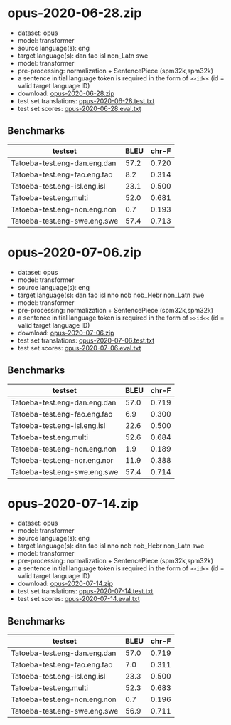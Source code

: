 # opus-2020-06-28.zip

* dataset: opus
* model: transformer
* source language(s): eng
* target language(s): dan fao isl non_Latn swe
* model: transformer
* pre-processing: normalization + SentencePiece (spm32k,spm32k)
* a sentence initial language token is required in the form of `>>id<<` (id = valid target language ID)
* download: [opus-2020-06-28.zip](https://object.pouta.csc.fi/Tatoeba-MT-models/eng-gmq/opus-2020-06-28.zip)
* test set translations: [opus-2020-06-28.test.txt](https://object.pouta.csc.fi/Tatoeba-MT-models/eng-gmq/opus-2020-06-28.test.txt)
* test set scores: [opus-2020-06-28.eval.txt](https://object.pouta.csc.fi/Tatoeba-MT-models/eng-gmq/opus-2020-06-28.eval.txt)

## Benchmarks

| testset               | BLEU  | chr-F |
|-----------------------|-------|-------|
| Tatoeba-test.eng-dan.eng.dan 	| 57.2 	| 0.720 |
| Tatoeba-test.eng-fao.eng.fao 	| 8.2 	| 0.314 |
| Tatoeba-test.eng-isl.eng.isl 	| 23.1 	| 0.500 |
| Tatoeba-test.eng.multi 	| 52.0 	| 0.681 |
| Tatoeba-test.eng-non.eng.non 	| 0.7 	| 0.193 |
| Tatoeba-test.eng-swe.eng.swe 	| 57.4 	| 0.713 |

# opus-2020-07-06.zip

* dataset: opus
* model: transformer
* source language(s): eng
* target language(s): dan fao isl nno nob nob_Hebr non_Latn swe
* model: transformer
* pre-processing: normalization + SentencePiece (spm32k,spm32k)
* a sentence initial language token is required in the form of `>>id<<` (id = valid target language ID)
* download: [opus-2020-07-06.zip](https://object.pouta.csc.fi/Tatoeba-MT-models/eng-gmq/opus-2020-07-06.zip)
* test set translations: [opus-2020-07-06.test.txt](https://object.pouta.csc.fi/Tatoeba-MT-models/eng-gmq/opus-2020-07-06.test.txt)
* test set scores: [opus-2020-07-06.eval.txt](https://object.pouta.csc.fi/Tatoeba-MT-models/eng-gmq/opus-2020-07-06.eval.txt)

## Benchmarks

| testset               | BLEU  | chr-F |
|-----------------------|-------|-------|
| Tatoeba-test.eng-dan.eng.dan 	| 57.0 	| 0.719 |
| Tatoeba-test.eng-fao.eng.fao 	| 6.9 	| 0.300 |
| Tatoeba-test.eng-isl.eng.isl 	| 22.6 	| 0.500 |
| Tatoeba-test.eng.multi 	| 52.6 	| 0.684 |
| Tatoeba-test.eng-non.eng.non 	| 1.9 	| 0.189 |
| Tatoeba-test.eng-nor.eng.nor 	| 11.9 	| 0.388 |
| Tatoeba-test.eng-swe.eng.swe 	| 57.4 	| 0.714 |

# opus-2020-07-14.zip

* dataset: opus
* model: transformer
* source language(s): eng
* target language(s): dan fao isl nno nob nob_Hebr non_Latn swe
* model: transformer
* pre-processing: normalization + SentencePiece (spm32k,spm32k)
* a sentence initial language token is required in the form of `>>id<<` (id = valid target language ID)
* download: [opus-2020-07-14.zip](https://object.pouta.csc.fi/Tatoeba-MT-models/eng-gmq/opus-2020-07-14.zip)
* test set translations: [opus-2020-07-14.test.txt](https://object.pouta.csc.fi/Tatoeba-MT-models/eng-gmq/opus-2020-07-14.test.txt)
* test set scores: [opus-2020-07-14.eval.txt](https://object.pouta.csc.fi/Tatoeba-MT-models/eng-gmq/opus-2020-07-14.eval.txt)

## Benchmarks

| testset               | BLEU  | chr-F |
|-----------------------|-------|-------|
| Tatoeba-test.eng-dan.eng.dan 	| 57.0 	| 0.719 |
| Tatoeba-test.eng-fao.eng.fao 	| 7.0 	| 0.311 |
| Tatoeba-test.eng-isl.eng.isl 	| 23.3 	| 0.500 |
| Tatoeba-test.eng.multi 	| 52.3 	| 0.683 |
| Tatoeba-test.eng-non.eng.non 	| 0.7 	| 0.196 |
| Tatoeba-test.eng-swe.eng.swe 	| 56.9 	| 0.711 |

